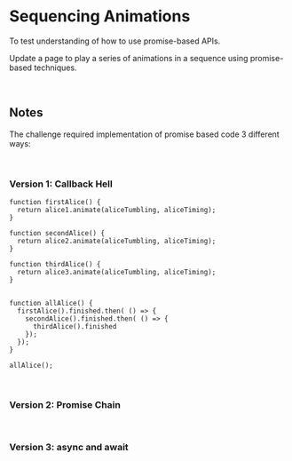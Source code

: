 # Sequencing Animations

To test understanding of how to use promise-based APIs.

Update a page to play a series of animations in a sequence using promise-based techniques.

<br>

## Notes

The challenge required implementation of promise based code 3 different ways:

<br>

### Version 1: Callback Hell

```
function firstAlice() {
  return alice1.animate(aliceTumbling, aliceTiming);
}

function secondAlice() {
  return alice2.animate(aliceTumbling, aliceTiming);
}

function thirdAlice() {
  return alice3.animate(aliceTumbling, aliceTiming);
}


function allAlice() {
  firstAlice().finished.then( () => {
    secondAlice().finished.then( () => {
      thirdAlice().finished
    });
  });
}

allAlice();
```

<br>

### Version 2: Promise Chain

<br>

### Version 3: async and await